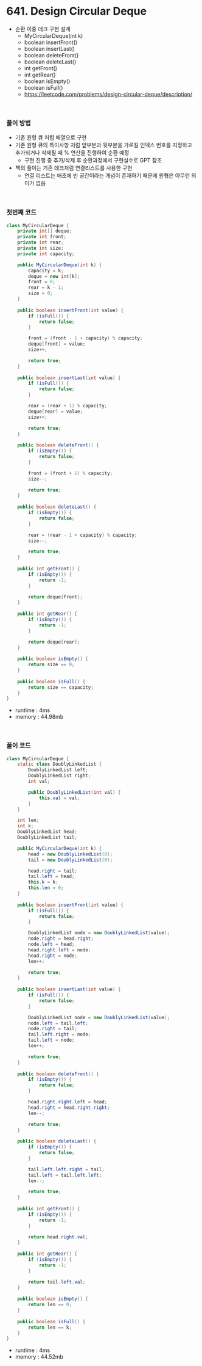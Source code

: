 # 641. Design Circular Deque
- 순환 이중 데크 구현 설계
    - MyCircularDeque(int k)
    - boolean insertFront()
    - boolean insertLast()
    - boolean deleteFront()
    - boolean deleteLast()
    - int getFront()
    - int getRear()
    - boolean isEmpty()
    - boolean isFull()
    - https://leetcode.com/problems/design-circular-deque/description/

<br>

### 풀이 방법
- 기존 원형 큐 처럼 배열으로 구현
- 기존 원형 큐의 특이사항 처럼 앞부분과 뒷부분을 가르킬 인덱스 번호를 지정하고 추가되거나 삭제될 때 % 연산을 진행하여 순환 예정
    - 구현 진행 중 추가/삭제 후 순환과정에서 구현실수로 GPT 참조
- 책의 풀이는 기존 데크처럼 연결리스트를 사용한 구현
    - 연결 리스트는 애초에 빈 공간이라는 개념이 존재하기 때문에 원형은 아무런 의미가 없음

<br>

### 첫번째 코드
```java
class MyCircularDeque {
    private int[] deque;
    private int front;
    private int rear;
    private int size;
    private int capacity;

    public MyCircularDeque(int k) {
        capacity = k;
        deque = new int[k];
        front = 0;
        rear = k - 1;
        size = 0;
    }
    
    public boolean insertFront(int value) {
        if (isFull()) {
            return false;
        }

        front = (front - 1 + capacity) % capacity;
        deque[front] = value;
        size++;

        return true;
    }
    
    public boolean insertLast(int value) {
        if (isFull()) {
            return false;
        }

        rear = (rear + 1) % capacity;
        deque[rear] = value;
        size++;

        return true;
    }
    
    public boolean deleteFront() {
        if (isEmpty()) {
            return false;
        }

        front = (front + 1) % capacity;
        size--;

        return true;
    }
    
    public boolean deleteLast() {
        if (isEmpty()) {
            return false;
        }

        rear = (rear - 1 + capacity) % capacity;
        size--;

        return true;
    }
    
    public int getFront() {
        if (isEmpty()) {
            return -1;
        }

        return deque[front];
    }
    
    public int getRear() {
        if (isEmpty()) {
            return -1;
        }

        return deque[rear];
    }
    
    public boolean isEmpty() {
        return size == 0;
    }
    
    public boolean isFull() {
        return size == capacity;
    }
}
```

- runtime : 4ms
- memory : 44.98mb

<br>

### 풀이 코드

```java
class MyCircularDeque {
    static class DoublyLinkedList {
        DoublyLinkedList left;
        DoublyLinkedList right;
        int val;

        public DoublyLinkedList(int val) {
            this.val = val;
        }
    }

    int len;
    int k;
    DoublyLinkedList head;
    DoublyLinkedList tail;

    public MyCircularDeque(int k) {
        head = new DoublyLinkedList(0);
        tail = new DoublyLinkedList(0);

        head.right = tail;
        tail.left = head;
        this.k = k;
        this.len = 0;
    }
    
    public boolean insertFront(int value) {
        if (isFull()) {
            return false;
        }

        DoublyLinkedList node = new DoublyLinkedList(value);
        node.right = head.right;
        node.left = head;
        head.right.left = node;
        head.right = node;
        len++;

        return true;
    }
    
    public boolean insertLast(int value) {
        if (isFull()) {
            return false;
        }

        DoublyLinkedList node = new DoublyLinkedList(value);
        node.left = tail.left;
        node.right = tail;
        tail.left.right = node;
        tail.left = node;
        len++;

        return true;
    }
    
    public boolean deleteFront() {
        if (isEmpty()) {
            return false;
        }

        head.right.right.left = head;
        head.right = head.right.right;
        len--;

        return true;
    }
    
    public boolean deleteLast() {
        if (isEmpty()) {
            return false;
        }

        tail.left.left.right = tail;
        tail.left = tail.left.left;
        len--;

        return true;
    }
    
    public int getFront() {
        if (isEmpty()) {
            return -1;
        }

        return head.right.val;
    }
    
    public int getRear() {
        if (isEmpty()) {
            return -1;
        }

        return tail.left.val;
    }
    
    public boolean isEmpty() {
        return len == 0;
    }
    
    public boolean isFull() {
        return len == k;
    }
}
```

- runtime : 4ms
- memory : 44.52mb